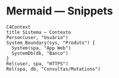 # Mermaid — Snippets
```mermaid
C4Context
title Sistema — Contexto
Person(user, "Usuário")
System_Boundary(sys, "Produto") {
  System(spa, "App Web")
  SystemDb(db, "Banco")
}
Rel(user, spa, "HTTPS")
Rel(spa, db, "Consultas/Mutations")
```

